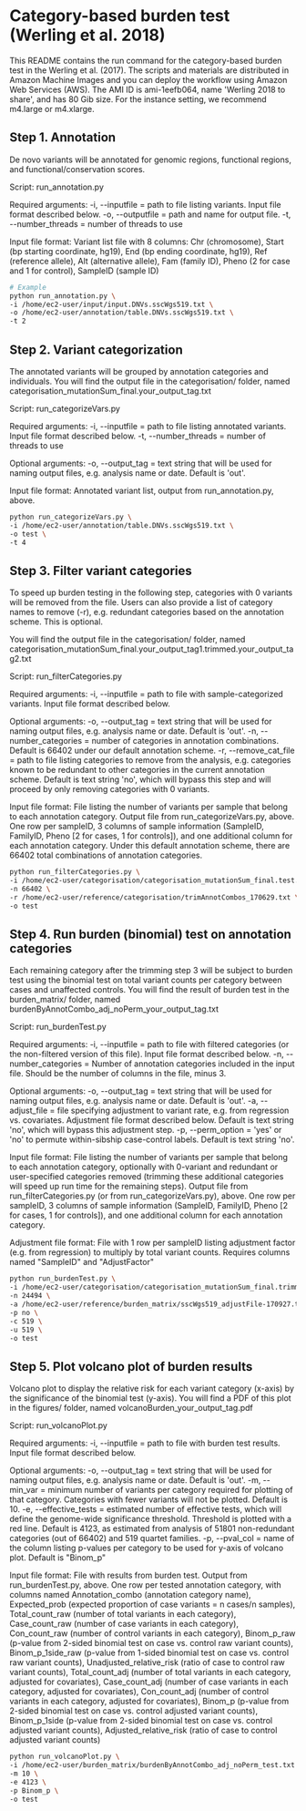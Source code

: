 # Category-based burden test (Werling et al. 2018)

This README contains the run command for the category-based burden test in the Werling et al. (2017). The scripts and materials are distributed in Amazon Machine Images and you can deploy the workflow using Amazon Web Services (AWS). The AMI ID is ami-1eefb064, name 'Werling 2018 to share', and has 80 Gib size. For the instance setting, we recommend m4.large or m4.xlarge.


## Step 1. Annotation

De novo variants will be annotated for genomic regions, functional regions, and functional/conservation scores.

Script: run_annotation.py

Required arguments:
-i, --inputfile = path to file listing variants. Input file format described below.
-o, --outputfile = path and name for output file.
-t, --number_threads = number of threads to use

Input file format:
Variant list file with 8 columns: Chr (chromosome), Start (bp starting coordinate, hg19), End (bp ending coordinate, hg19), Ref (reference allele), Alt (alternative allele), Fam (family ID), Pheno (2 for case and 1 for control), SampleID (sample ID)

```bash
# Example
python run_annotation.py \
-i /home/ec2-user/input/input.DNVs.sscWgs519.txt \
-o /home/ec2-user/annotation/table.DNVs.sscWgs519.txt \
-t 2
```

## Step 2. Variant categorization

The annotated variants will be grouped by annotation categories and individuals. You will find the output file in the categorisation/ folder, named categorisation_mutationSum_final.your_output_tag.txt

Script: run_categorizeVars.py

Required arguments:
-i, --inputfile = path to file listing annotated variants. Input file format described below.
-t, --number_threads = number of threads to use

Optional arguments:
-o, --output_tag = text string that will be used for naming output files, e.g. analysis name or date. Default is 'out'.

Input file format:
Annotated variant list, output from run_annotation.py, above.

```bash
python run_categorizeVars.py \
-i /home/ec2-user/annotation/table.DNVs.sscWgs519.txt \
-o test \
-t 4
```

## Step 3. Filter variant categories

To speed up burden testing in the following step, categories with 0 variants will be removed from the file. Users can also provide a list of category names to remove (-r), e.g. redundant categories based on the annotation scheme. This is optional.

You will find the output file in the categorisation/ folder, named categorisation_mutationSum_final.your_output_tag1.trimmed.your_output_tag2.txt

Script: run_filterCategories.py

Required arguments:
-i, --inputfile = path to file with sample-categorized variants. Input file format described below.

Optional arguments:
-o, --output_tag = text string that will be used for naming output files, e.g. analysis name or date. Default is 'out'.
-n, --number_categories = number of categories in annotation combinations. Default is 66402 under our default annotation scheme.
-r, --remove_cat_file = path to file listing categories to remove from the analysis, e.g. categories known to be redundant to other categories in the current annotation scheme. Default is text string 'no', which will bypass this step and will proceed by only removing categories with 0 variants.

Input file format:
File listing the number of variants per sample that belong to each annotation category. Output file from run_categorizeVars.py, above. One row per sampleID, 3 columns of sample information (SampleID, FamilyID, Pheno [2 for cases, 1 for controls]), and one additional column for each annotation category. Under this default annotation scheme, there are 66402 total combinations of annotation categories.

```bash
python run_filterCategories.py \
-i /home/ec2-user/categorisation/categorisation_mutationSum_final.test.txt \
-n 66402 \
-r /home/ec2-user/reference/categorisation/trimAnnotCombos_170629.txt \
-o test
```

## Step 4. Run burden (binomial) test on annotation categories

Each remaining category after the trimming step 3 will be subject to burden test using the binomial test on total variant counts per category between cases and unaffected controls. You will find the result of burden test in the burden_matrix/ folder, named burdenByAnnotCombo_adj_noPerm_your_output_tag.txt

Script: run_burdenTest.py

Required arguments:
-i, --inputfile = path to file with filtered categories (or the non-filtered version of this file). Input file format described below.
-n, --number_categories = Number of annotation categories included in the input file. Should be the number of columns in the file, minus 3.

Optional arguments:
-o, --output_tag = text string that will be used for naming output files, e.g. analysis name or date. Default is 'out'.
-a, --adjust_file = file specifying adjustment to variant rate, e.g. from regression vs. covariates. Adjustment file format described below. Default is text string 'no', which will bypass this adjustment step.
-p, --perm_option = 'yes' or 'no' to permute within-sibship case-control labels. Default is text string 'no'.

Input file format:
File listing the number of variants per sample that belong to each annotation category, optionally with 0-variant and redundant or user-specified categories removed (trimming these additional categories will speed up run time for the remaining steps). Output file from run_filterCategories.py (or from run_categorizeVars.py), above. One row per sampleID, 3 columns of sample information (SampleID, FamilyID, Pheno [2 for cases, 1 for controls]), and one additional column for each annotation category.

Adjustment file format:
File with 1 row per sampleID listing adjustment factor (e.g. from regression) to multiply by total variant counts. Requires columns named "SampleID" and "AdjustFactor"

```bash
python run_burdenTest.py \
-i /home/ec2-user/categorisation/categorisation_mutationSum_final.trimmed.test.txt \
-n 24494 \
-a /home/ec2-user/reference/burden_matrix/sscWgs519_adjustFile-170927.txt \
-p no \
-c 519 \
-u 519 \
-o test
```

## Step 5. Plot volcano plot of burden results

Volcano plot to display the relative risk for each variant category (x-axis) by the significance of the binomial test (y-axis). You will find a PDF of this plot in the figures/ folder, named volcanoBurden_your_output_tag.pdf

Script: run_volcanoPlot.py

Required arguments:
-i, --inputfile = path to file with burden test results. Input file format described below.

Optional arguments:
-o, --output_tag = text string that will be used for naming output files, e.g. analysis name or date. Default is 'out'.
-m, --min_var = minimum number of variants per category required for plotting of that category. Categories with fewer variants will not be plotted. Default is 10.
-e, --effective_tests = estimated number of effective tests, which will define the genome-wide significance threshold. Threshold is plotted with a red line. Default is 4123, as estimated from analysis of 51801 non-redundant categories (out of 66402) and 519 quartet families.
-p, --pval_col = name of the column listing p-values per category to be used for y-axis of volcano plot. Default is "Binom_p"

Input file format:
File with results from burden test. Output from run_burdenTest.py, above. One row per tested annotation category, with columns named Annotation_combo (annotation category name), Expected_prob (expected proportion of case variants = n cases/n samples), Total_count_raw (number of total variants in each category), Case_count_raw (number of case variants in each category), Con_count_raw (number of control variants in each category), Binom_p_raw (p-value from 2-sided binomial test on case vs. control raw variant counts), Binom_p_1side_raw (p-value from 1-sided binomial test on case vs. control raw variant counts), Unadjusted_relative_risk (ratio of case to control raw variant counts), Total_count_adj (number of total variants in each category, adjusted for covariates), Case_count_adj (number of case variants in each category, adjusted for covariates), Con_count_adj (number of control variants in each category, adjusted for covariates), Binom_p (p-value from 2-sided binomial test on case vs. control adjusted variant counts), Binom_p_1side (p-value from 2-sided binomial test on case vs. control adjusted variant counts), Adjusted_relative_risk (ratio of case to control adjusted variant counts)

```bash
python run_volcanoPlot.py \
-i /home/ec2-user/burden_matrix/burdenByAnnotCombo_adj_noPerm_test.txt \
-m 10 \
-e 4123 \
-p Binom_p \
-o test
```
